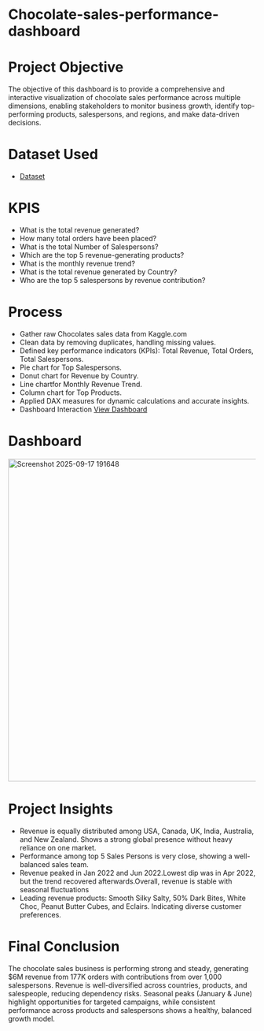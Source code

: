 # Chocolate-sales-performance-dashboard
# Project Objective
The objective of this dashboard is to provide a comprehensive and interactive visualization of chocolate sales performance across multiple dimensions, enabling stakeholders to monitor business growth, identify top-performing products, salespersons, and regions, and make data-driven decisions.
# Dataset Used
- <a href="https://github.com/saleem2411/chocolate-sales-performance-dashboard/blob/main/Chocolate_Sales.csv">Dataset</a>
# KPIS
- What is the total revenue generated?
- How many total orders have been placed?
- What is the total Number of Salespersons?
- Which are the top 5 revenue-generating products?
- What is the monthly revenue trend?
- What is the total revenue generated by Country?
- Who are the top 5 salespersons by revenue contribution?

# Process
- Gather raw Chocolates sales data from Kaggle.com
- Clean data by removing duplicates, handling missing values.
- Defined key performance indicators (KPIs): Total Revenue, Total Orders, Total Salespersons.
- Pie chart for Top Salespersons.
- Donut chart for Revenue by Country.
- Line chartfor Monthly Revenue Trend.
- Column chart for Top Products.
- Applied DAX measures for dynamic calculations and accurate insights.
- Dashboard Interaction <a href="https://github.com/saleem2411/chocolate-sales-performance-dashboard/blob/main/Screenshot%202025-09-17%20191648.png"> View Dashboard</a>

# Dashboard
<img width="1162" height="655" alt="Screenshot 2025-09-17 191648" src="https://github.com/user-attachments/assets/1d1ac0db-a555-4023-bb90-bcca73e62d18" />

# Project Insights
- Revenue is equally distributed among USA, Canada, UK, India, Australia, and New Zealand. Shows a strong global presence without heavy reliance on one market.
- Performance among top 5 Sales Persons is very close, showing a well-balanced sales team.
- Revenue peaked in Jan 2022 and Jun 2022.Lowest dip was in Apr 2022, but the trend recovered afterwards.Overall, revenue is stable with seasonal fluctuations
- Leading revenue products: Smooth Silky Salty, 50% Dark Bites, White Choc, Peanut Butter Cubes, and Eclairs. Indicating diverse customer preferences.

# Final Conclusion
The chocolate sales business is performing strong and steady, generating $6M revenue from 177K orders with contributions from over 1,000 salespersons. Revenue is well-diversified across countries, products, and salespeople, reducing dependency risks. Seasonal peaks (January & June) highlight opportunities for targeted campaigns, while consistent performance across products and salespersons shows a healthy, balanced growth model.
